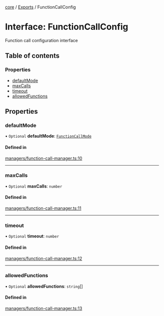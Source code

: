 <!-- 
 ⚠️  AUTO-GENERATED FILE - DO NOT EDIT MANUALLY
 This file is automatically generated by scripts/docs-generator.js
 To make changes, edit the source TypeScript files or update the generator script
-->

[core](../../) / [Exports](../modules) / FunctionCallConfig

# Interface: FunctionCallConfig

Function call configuration interface

## Table of contents

### Properties

- [defaultMode](FunctionCallConfig#defaultmode)
- [maxCalls](FunctionCallConfig#maxcalls)
- [timeout](FunctionCallConfig#timeout)
- [allowedFunctions](FunctionCallConfig#allowedfunctions)

## Properties

### defaultMode

• `Optional` **defaultMode**: [`FunctionCallMode`](../modules#functioncallmode)

#### Defined in

[managers/function-call-manager.ts:10](https://github.com/woojubb/robota/blob/f2044536073df65f9112d45570cc110d351b585d/packages/core/src/managers/function-call-manager.ts#L10)

___

### maxCalls

• `Optional` **maxCalls**: `number`

#### Defined in

[managers/function-call-manager.ts:11](https://github.com/woojubb/robota/blob/f2044536073df65f9112d45570cc110d351b585d/packages/core/src/managers/function-call-manager.ts#L11)

___

### timeout

• `Optional` **timeout**: `number`

#### Defined in

[managers/function-call-manager.ts:12](https://github.com/woojubb/robota/blob/f2044536073df65f9112d45570cc110d351b585d/packages/core/src/managers/function-call-manager.ts#L12)

___

### allowedFunctions

• `Optional` **allowedFunctions**: `string`[]

#### Defined in

[managers/function-call-manager.ts:13](https://github.com/woojubb/robota/blob/f2044536073df65f9112d45570cc110d351b585d/packages/core/src/managers/function-call-manager.ts#L13)
